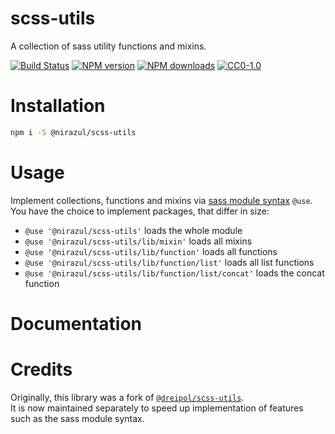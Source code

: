 # scss-utils
A collection of sass utility functions and mixins.

[![Build Status][workflow-image]][workflow-url]
[![NPM version][npm-version-image]][npm-url]
[![NPM downloads][npm-downloads-image]][npm-url]
[![CC0-1.0][license-image]][license-url]

# Installation
```bash
npm i -S @nirazul/scss-utils
```

# Usage
Implement collections, functions and mixins via [sass module syntax](https://sass-lang.com/documentation/at-rules/use) `@use`.
<br>
You have the choice to implement packages, that differ in size:

- `@use '@nirazul/scss-utils'` loads the whole module
- `@use '@nirazul/scss-utils/lib/mixin'` loads all mixins
- `@use '@nirazul/scss-utils/lib/function'` loads all functions
- `@use '@nirazul/scss-utils/lib/function/list'` loads all list functions
- `@use '@nirazul/scss-utils/lib/function/list/concat'` loads the concat function

# Documentation
<!-- TODO -->

# Credits
Originally, this library was a fork of [`@dreipol/scss-utils`](https://github.com/dreipol/scss-utils).
<br>
It is now maintained separately to speed up implementation of features such as the sass module syntax.

[workflow-image]:https://img.shields.io/github/actions/workflow/status/nirazul/scss-utils/test.yml?branch=master&style=flat-square
[workflow-url]:https://github.com/nirazul/scss-utils/actions

[license-image]:https://img.shields.io/github/license/nirazul/scss-utils?style=flat-square
[license-url]:LICENSE

[npm-version-image]:https://img.shields.io/npm/v/@nirazul/scss-utils?style=flat-square
[npm-downloads-image]:https://img.shields.io/npm/dm/@nirazul/scss-utils.svg?style=flat-square
[npm-url]:https://npmjs.org/package/@nirazul/scss-utils
